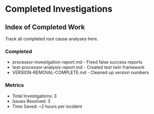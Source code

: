 # Completed Investigations

## Index of Completed Work

Track all completed root cause analyses here.

### Completed

- processor-investigation-report.md - Fixed false success reports
- test-processor-analysis-report.md - Created test twin framework
- VERSION-REMOVAL-COMPLETE.md - Cleaned up version numbers

### Metrics

- Total Investigations: 3
- Issues Resolved: 3
- Time Saved: ~2 hours per incident
